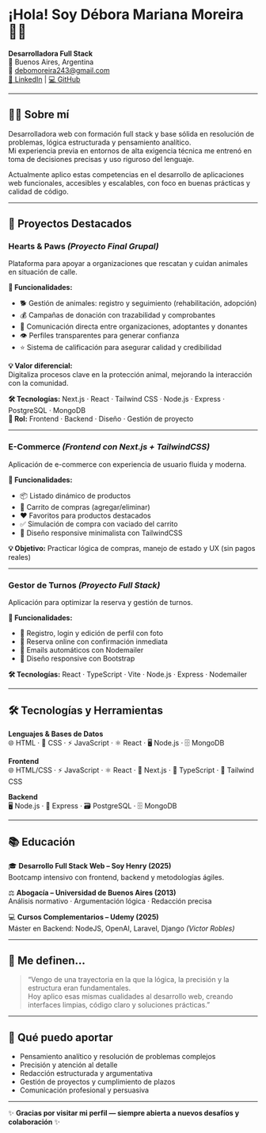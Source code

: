 # ¡Hola! Soy Débora Mariana Moreira 👩‍💻

**Desarrolladora Full Stack**  
📍 Buenos Aires, Argentina  
📧 debomoreira243@gmail.com  
[🔗 LinkedIn](https://www.linkedin.com/in/debo-moreira-07b50b2b0/) | [💻 GitHub](https://github.com/DMDeboraMoreira)

---

## 👩‍💻 Sobre mí

Desarrolladora web con formación full stack y base sólida en resolución de problemas, lógica estructurada y pensamiento analítico.  
Mi experiencia previa en entornos de alta exigencia técnica me entrenó en toma de decisiones precisas y uso riguroso del lenguaje.

Actualmente aplico estas competencias en el desarrollo de aplicaciones web funcionales, accesibles y escalables, con foco en buenas prácticas y calidad de código.

---

## 🐾 Proyectos Destacados

### **Hearts & Paws** *(Proyecto Final Grupal)*

Plataforma para apoyar a organizaciones que rescatan y cuidan animales en situación de calle.

**🧩 Funcionalidades:**
- 🐕 Gestión de animales: registro y seguimiento (rehabilitación, adopción)  
- 💰 Campañas de donación con trazabilidad y comprobantes  
- 💬 Comunicación directa entre organizaciones, adoptantes y donantes  
- 👁️ Perfiles transparentes para generar confianza  
- ⭐ Sistema de calificación para asegurar calidad y credibilidad  

**💡 Valor diferencial:**  
Digitaliza procesos clave en la protección animal, mejorando la interacción con la comunidad.

**🛠 Tecnologías:** Next.js · React · Tailwind CSS · Node.js · Express · PostgreSQL · MongoDB  
**🤝 Rol:** Frontend · Backend · Diseño · Gestión de proyecto

---

### **E-Commerce** *(Frontend con Next.js + TailwindCSS)*

Aplicación de e-commerce con experiencia de usuario fluida y moderna.

**🧩 Funcionalidades:**
- 📦 Listado dinámico de productos  
- 🛒 Carrito de compras (agregar/eliminar)  
- ❤️ Favoritos para productos destacados  
- ✅ Simulación de compra con vaciado del carrito  
- 📱 Diseño responsive minimalista con TailwindCSS  

**💡 Objetivo:** Practicar lógica de compras, manejo de estado y UX (sin pagos reales)

---

### **Gestor de Turnos** *(Proyecto Full Stack)*

Aplicación para optimizar la reserva y gestión de turnos.

**🧩 Funcionalidades:**
- 📝 Registro, login y edición de perfil con foto  
- 📅 Reserva online con confirmación inmediata  
- 📧 Emails automáticos con Nodemailer  
- 📱 Diseño responsive con Bootstrap  

**🛠 Tecnologías:** React · TypeScript · Vite · Node.js · Express · Nodemailer

---

## 🛠 Tecnologías y Herramientas

**Lenguajes & Bases de Datos**  
🌐 HTML · 🎨 CSS · ⚡ JavaScript · ⚛️ React · 🖥️ Node.js · 🗄️ MongoDB

**Frontend**  
🌐 HTML/CSS · ⚡ JavaScript · ⚛️ React · 🔄 Next.js · 📝 TypeScript · 🎯 Tailwind CSS

**Backend**  
🖥️ Node.js · 🚀 Express · 🗃️ PostgreSQL · 🗄️ MongoDB

---

## 📚 Educación

🎓 **Desarrollo Full Stack Web – Soy Henry (2025)**  
Bootcamp intensivo con frontend, backend y metodologías ágiles.

⚖️ **Abogacía – Universidad de Buenos Aires (2013)**  
Análisis normativo · Argumentación lógica · Redacción precisa

💻 **Cursos Complementarios – Udemy (2025)**  
Máster en Backend: NodeJS, OpenAI, Laravel, Django *(Victor Robles)*

---

## 💬 Me definen…

> “Vengo de una trayectoria en la que la lógica, la precisión y la estructura eran fundamentales.  
> Hoy aplico esas mismas cualidades al desarrollo web, creando interfaces limpias, código claro y soluciones prácticas.”

---

## 🤝 Qué puedo aportar

- Pensamiento analítico y resolución de problemas complejos  
- Precisión y atención al detalle  
- Redacción estructurada y argumentativa  
- Gestión de proyectos y cumplimiento de plazos  
- Comunicación profesional y persuasiva

---

✨ **Gracias por visitar mi perfil — siempre abierta a nuevos desafíos y colaboración** ✨
